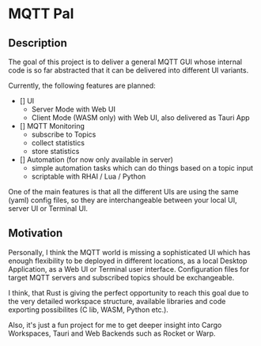 # MQTT Pal

## Description 
The goal of this project is to deliver a general MQTT GUI whose internal code is so far abstracted that it can be delivered into different UI variants.

Currently, the following features are planned:
- [] UI
  - Server Mode with Web UI
  - Client Mode (WASM only) with Web UI, also delivered as Tauri App
- [] MQTT Monitoring
  - subscribe to Topics
  - collect statistics
  - store statistics
- [] Automation (for now only available in server)
  - simple automation tasks which can do things based on a topic input
  - scriptable with RHAI / Lua / Python

One of the main features is that all the different UIs are using the same (yaml) config files, so they are interchangeable between your local UI, server UI or Terminal UI.

## Motivation

Personally, I think the MQTT world is missing a sophisticated UI which has enough flexibility to be deployed in different locations, as a local Desktop Application, as a Web UI or Terminal user interface. Configuration files for target MQTT servers and subscribed topics should be exchangeable.

I think, that Rust is giving the perfect opportunity to reach this goal due to the very detailed workspace structure, available libraries and code exporting possibilites (C lib, WASM, Python etc.).

Also, it's just a fun project for me to get deeper insight into Cargo Workspaces, Tauri and Web Backends such as Rocket or Warp.
  
